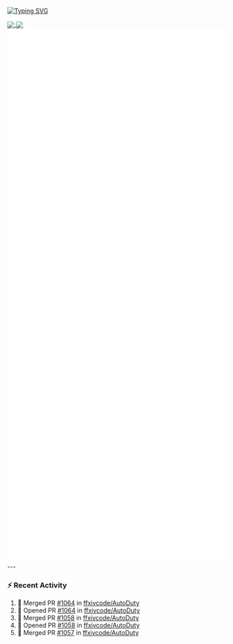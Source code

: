 [![Typing SVG](https://readme-typing-svg.demolab.com?font=Fira+Code&duration=1000&pause=1000&multiline=true&repeat=false&width=435&lines=Simon+Latusek+%7C+Gameplay+Engineer)](https://git.io/typing-svg)

<a href="https://github.com/anuraghazra/github-readme-stats">
  <img height=200 align="center" src="https://github-readme-stats.vercel.app/api?username=erdelf&theme=radical" />
</a>
<a href="https://github.com/anuraghazra/convoychat">
  <img height=200 align="center" src="https://streak-stats.demolab.com?user=erdelf&theme=radical&mode=weekly" />
</a>

<picture>
  <img src="/github-metrics.svg" alt="Metrics">
</picture>

<picture>
  <img src="/github-metrics-achievements.svg" alt="Achievements">
</picture>
---

### :zap: Recent Activity
<!--START_SECTION:activity-->
1. 🎉 Merged PR [#1064](https://github.com/ffxivcode/AutoDuty/pull/1064) in [ffxivcode/AutoDuty](https://github.com/ffxivcode/AutoDuty)
2. 💪 Opened PR [#1064](https://github.com/ffxivcode/AutoDuty/pull/1064) in [ffxivcode/AutoDuty](https://github.com/ffxivcode/AutoDuty)
3. 🎉 Merged PR [#1058](https://github.com/ffxivcode/AutoDuty/pull/1058) in [ffxivcode/AutoDuty](https://github.com/ffxivcode/AutoDuty)
4. 💪 Opened PR [#1058](https://github.com/ffxivcode/AutoDuty/pull/1058) in [ffxivcode/AutoDuty](https://github.com/ffxivcode/AutoDuty)
5. 🎉 Merged PR [#1057](https://github.com/ffxivcode/AutoDuty/pull/1057) in [ffxivcode/AutoDuty](https://github.com/ffxivcode/AutoDuty)
<!--END_SECTION:activity-->

<!--
**erdelf/erdelf** is a ✨ _special_ ✨ repository because its `README.md` (this file) appears on your GitHub profile.

Here are some ideas to get you started:

- 🔭 I’m currently working on ...
- 🌱 I’m currently learning ...
- 👯 I’m looking to collaborate on ...
- 🤔 I’m looking for help with ...
- 💬 Ask me about ...
- 📫 How to reach me: ...
- 😄 Pronouns: ...
- ⚡ Fun fact: ...
-->
